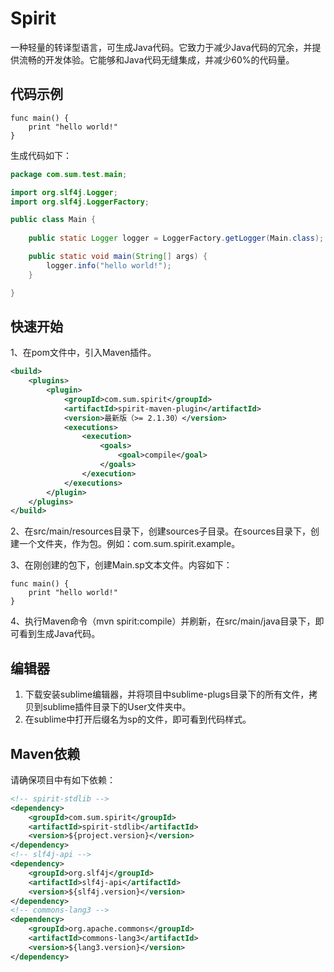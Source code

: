 # Spirit

一种轻量的转译型语言，可生成Java代码。它致力于减少Java代码的冗余，并提供流畅的开发体验。它能够和Java代码无缝集成，并减少60%的代码量。

## 代码示例

```
func main() {
    print "hello world!"
}
```

生成代码如下：

```java
package com.sum.test.main;

import org.slf4j.Logger;
import org.slf4j.LoggerFactory;

public class Main {
    
    public static Logger logger = LoggerFactory.getLogger(Main.class);

    public static void main(String[] args) {
        logger.info("hello world!");
    }

}  
```

## 快速开始

1、在pom文件中，引入Maven插件。

```xml
<build>
	<plugins>
		<plugin>
			<groupId>com.sum.spirit</groupId>
			<artifactId>spirit-maven-plugin</artifactId>
			<version>最新版（>= 2.1.30）</version>
			<executions>
				<execution>
					<goals>
						<goal>compile</goal>
					</goals>
				</execution>
			</executions>
		</plugin>
	</plugins>
</build>
```

2、在src/main/resources目录下，创建sources子目录。在sources目录下，创建一个文件夹，作为包。例如：com.sum.spirit.example。

3、在刚创建的包下，创建Main.sp文本文件。内容如下：

```
func main() {
    print "hello world!"
}
```

4、执行Maven命令（mvn spirit:compile）并刷新，在src/main/java目录下，即可看到生成Java代码。

## 编辑器

1. 下载安装sublime编辑器，并将项目中sublime-plugs目录下的所有文件，拷贝到sublime插件目录下的User文件夹中。
2. 在sublime中打开后缀名为sp的文件，即可看到代码样式。

## Maven依赖

请确保项目中有如下依赖：

```xml
<!-- spirit-stdlib -->
<dependency>
	<groupId>com.sum.spirit</groupId>
	<artifactId>spirit-stdlib</artifactId>
	<version>${project.version}</version>
</dependency>
<!-- slf4j-api -->
<dependency>
	<groupId>org.slf4j</groupId>
	<artifactId>slf4j-api</artifactId>
	<version>${slf4j.version}</version>
</dependency>
<!-- commons-lang3 -->
<dependency>
	<groupId>org.apache.commons</groupId>
	<artifactId>commons-lang3</artifactId>
	<version>${lang3.version}</version>
</dependency>
```


